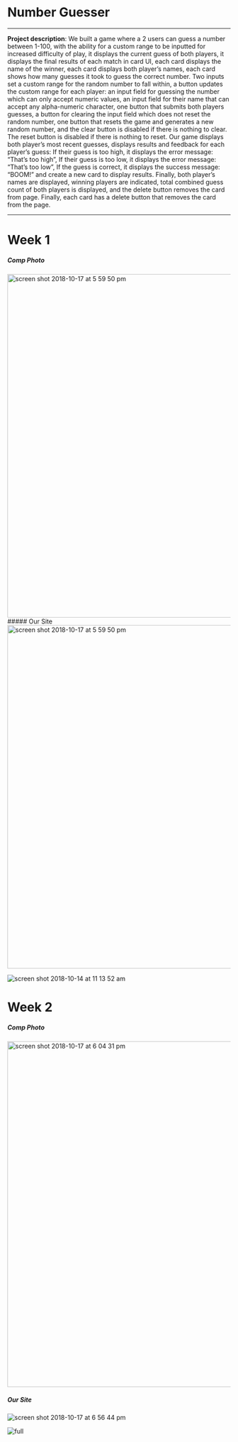 
# Number Guesser
---
**Project description**: 
We built a game where a 2 users can guess a number between 1-100, with the ability for a custom range to be inputted for increased difficulty of play, it displays the current guess of both players, it displays the final results of each match in card UI, each card displays the name of the winner, each card displays both player’s names, each card shows how many guesses it took to guess the correct number. Two inputs set a custom range for the random number to fall within, a button updates the custom range for each player: an input field for guessing the number which can only accept numeric values, an input field for their name that can accept any alpha-numeric character, one button that submits both players guesses, a button for clearing the input field which does not reset the random number, one button that resets the game and generates a new random number, and the clear button is disabled if there is nothing to clear. The reset button is disabled if there is nothing to reset. Our game displays both player’s most recent guesses, displays results and feedback for each player’s guess: If their guess is too high, it displays the error message: “That’s too high”, If their guess is too low, it displays the error message: “That’s too low”, If the guess is correct, it displays the success message: “BOOM!” and create a new card to display results. Finally, both player’s names are displayed, winning players are indicated, total combined guess count of both players is displayed, and the delete button removes the card from page. Finally, each card has a delete button that removes the card from the page.

 ---
# Week 1
##### Comp Photo 
<img width="774" alt="screen shot 2018-10-17 at 5 59 50 pm" src="https://user-images.githubusercontent.com/40863560/47124836-46f37b00-d23d-11e8-9d4a-12a3845049f0.png">
##### Our Site

<img width="774" alt="screen shot 2018-10-17 at 5 59 50 pm" src="https://user-images.githubusercontent.com/40863560/47124841-4ce95c00-d23d-11e8-9a73-55a1e92028b0.png">

![screen shot 2018-10-14 at 11 13 52 am](https://user-images.githubusercontent.com/40863560/47124974-1b24c500-d23e-11e8-80e0-8347a2cda45d.png)

# Week 2 
##### Comp Photo 

<img width="779" alt="screen shot 2018-10-17 at 6 04 31 pm" src="https://user-images.githubusercontent.com/40863560/47125016-50311780-d23e-11e8-908e-6ae2df058db0.png">

##### Our Site

![screen shot 2018-10-17 at 6 56 44 pm](https://user-images.githubusercontent.com/40863560/47125066-8bcbe180-d23e-11e8-9b16-27d45b3629e0.png)

![full](https://user-images.githubusercontent.com/40863560/47125178-30e6ba00-d23f-11e8-8ce1-e851754bab8f.png)
